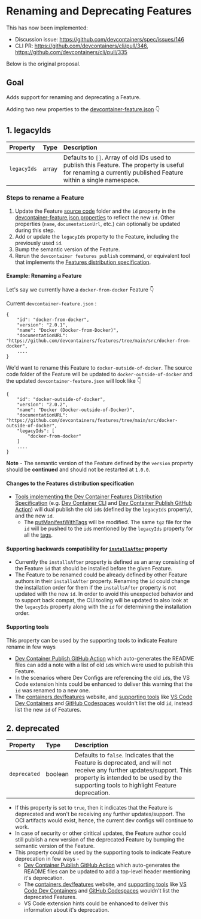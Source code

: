 # Renaming and Deprecating Features

This has now been implemented:
* Discussion issue: https://github.com/devcontainers/spec/issues/146
* CLI PR: https://github.com/devcontainers/cli/pull/346, https://github.com/devcontainers/cli/pull/335

Below is the original proposal.

## Goal

Adds support for renaming and deprecating a Feature.

Adding two new properties to the [devcontainer-feature.json](../docs/specs/devcontainer-features.md#devcontainer-featurejson-properties) 👇 

## 1. legacyIds

| Property | Type | Description |
| :--- | :--- | :--- |
| `legacyIds` | array | Defaults to `[]`. Array of old IDs used to publish this Feature. The property is useful for renaming a currently published Feature within a single namespace. |

### Steps to rename a Feature

1. Update the Feature [source code](../docs/specs/features-distribution/#source-code) folder and the `id` property in the [devcontainer-feature.json properties](../docs/specs/devcontainer-features.md#devcontainer-featurejson-properties) to reflect the new `id`. Other properties (`name`, `documentationUrl`, etc.) can optionally be updated during this step.
2. Add or update the `legacyIds` property to the Feature, including the previously used `id`.
3. Bump the semantic version of the Feature.  
4. Rerun the `devcontainer features publish` command, or equivalent tool that implements the [Features distribution specification](../docs/specs/features-distribution/#distribution).

#### Example: Renaming a Feature

Let's say we currently have a `docker-from-docker` Feature 👇 

Current `devcontainer-feature.json` : 

```jsonc
{
    "id": "docker-from-docker",
    "version": "2.0.1",
    "name": "Docker (Docker-from-Docker)",
    "documentationURL": "https://github.com/devcontainers/features/tree/main/src/docker-from-docker",
    ....
}
```

We'd want to rename this Feature to `docker-outside-of-docker`. The source code folder of the Feature will be updated to `docker-outside-of-docker` and the updated `devcontainer-feature.json` will look like 👇 

```jsonc
{
    "id": "docker-outside-of-docker",
    "version": "2.0.2",
    "name": "Docker (Docker-outside-of-Docker)",
    "documentationURL": "https://github.com/devcontainers/features/tree/main/src/docker-outside-of-docker",
    "legacyIds": [
        "docker-from-docker"
    ]
    ....
}
```

**Note** - The semantic version of the Feature defined by the `version` property should be **continued** and should not be restarted at `1.0.0`.

#### Changes to the Features distribution specification

- [Tools implementing the Dev Container Features Distribution Specification](../docs/specs/features-distribution/#distribution) (e.g. [Dev Container CLI](https://github.com/devcontainers/cli) and [Dev Container Publish GitHub Action](https://github.com/marketplace/actions/dev-container-publish)) will dual publish the old `id`s (defined by the `legacyIds` property), and the new `id`.
  - The [putManifestWithTags](https://github.com/devcontainers/cli/blob/main/src/spec-configuration/containerCollectionsOCIPush.ts#L172) will be modified. The same `tgz` file for the `id` will be pushed to the `id`s  mentioned by the `legacyIds` property for all the [tags](https://github.com/devcontainers/cli/blob/main/src/spec-configuration/containerCollectionsOCIPush.ts#L175).

#### Supporting backwards compatibility for [`installsAfter`](../docs/specs/devcontainer-features.md#2-the-installsafter-feature-property) property

- Currently the `installsAfter` property is defined as an array consisting of the Feature `id` that should be installed before the given Feature.
- The Feature to be renamed could be already defined by other Feature authors in their `installsAfter` property. Renaming the `id` could change the installation order for them if the `installsAfter` property is not updated with the new `id`. In order to avoid this unexpected behavior and to support back compat, the CLI tooling will be updated to also look at the `legacyIds` property along with the `id` for determining the installation order.
 
 #### Supporting tools
 
This property can be used by the supporting tools to indicate Feature rename in few ways 
 - [Dev Container Publish GitHub Action](https://github.com/devcontainers/action) which auto-generates the README files can add a note with a list of old `id`s which were used to publish this Feature.
 -  In the scenarios where Dev Configs are referencing the old `id`s,  the VS Code extension hints could be enhanced to deliver this warning that the `id` was renamed to a new one.
- The [containers.dev/features](https://containers.dev/features) website, and [supporting tools](https://containers.dev/supporting) like [VS Code Dev Containers](https://marketplace.visualstudio.com/items?itemName=ms-vscode-remote.remote-containers) and [GitHub Codespaces](https://github.com/features/codespaces) wouldn't list the old `id`, instead list the new `id` of Features.
 
## 2. deprecated

| Property | Type | Description |
| :--- | :--- | :--- |
| `deprecated` | boolean | Defaults to `false`. Indicates that the Feature is deprecated, and will not receive any further updates/support. This property is intended to be used by the supporting tools to highlight Feature deprecation. |

- If this property is set to `true`, then it indicates that the Feature is deprecated and won't be receiving any further updates/support. The OCI artifacts would exist, hence, the current dev configs will continue to work.
- In case of security or other ciritical updates, the Feature author could still publish a new version of the deprecated Feature by bumping the semantic version of the Feature.
- This property could be used by the supporting tools to indicate Feature deprecation in few ways -
    - [Dev Container Publish GitHub Action](https://github.com/devcontainers/action) which auto-generates the README files can be updated to add a top-level header mentioning it's deprecation.
    - The [containers.dev/features](https://containers.dev/features) website, and [supporting tools](https://containers.dev/supporting) like [VS Code Dev Containers](https://marketplace.visualstudio.com/items?itemName=ms-vscode-remote.remote-containers) and [GitHub Codespaces](https://github.com/features/codespaces) wouldn't list the deprecated Features.
    -  VS Code extension hints could be enhanced to deliver this information about it's deprecation.
   